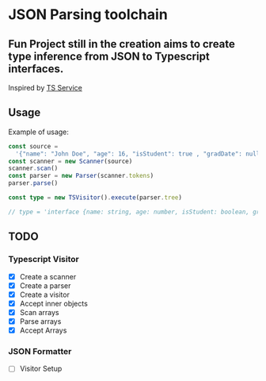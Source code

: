 # JSON Parsing toolchain

## Fun Project still in the creation aims to create type inference from JSON to Typescript interfaces.

Inspired by [TS Service](https://github.com/unlight/typescript-service)

## Usage

Example of usage:

```ts
const source =
  '{"name": "John Doe", "age": 16, "isStudent": true , "gradDate": null}'
const scanner = new Scanner(source)
scanner.scan()
const parser = new Parser(scanner.tokens)
parser.parse()

const type = new TSVisitor().execute(parser.tree)

// type = 'interface {name: string, age: number, isStudent: boolean, gradDate: null}'
```

## TODO

### Typescript Visitor

- [x] Create a scanner
- [x] Create a parser
- [x] Create a visitor
- [x] Accept inner objects
- [x] Scan arrays
- [x] Parse arrays
- [x] Accept Arrays

### JSON Formatter

- [ ] Visitor Setup
